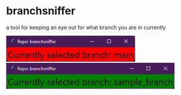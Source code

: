 # branchsniffer

a tool for keeping an eye out for what branch you are in currently

![branchdog_window_image](branchdog_main.png?raw=true "BranchDog Main")  
![branchdog_window_sample_branch_image](branchdog_sample.png?raw=true "BranchDog Sample Branch")